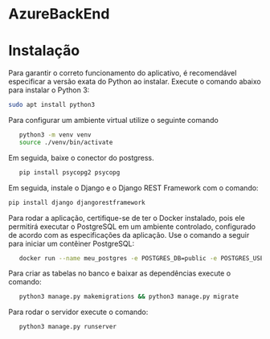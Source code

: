 # AzureBackEnd

# Instalação

Para garantir o correto funcionamento do aplicativo, é recomendável especificar a versão exata do Python ao instalar. Execute o comando abaixo para instalar o Python 3:

```bash
sudo apt install python3
```

Para configurar um ambiente virtual utilize o seguinte comando

```bash
   python3 -m venv venv
   source ./venv/bin/activate
```
Em seguida, baixe o conector do postgress.
```bash
   pip install psycopg2 psycopg
```
Em seguida, instale o Django e o Django REST Framework com o comando:

```bash
pip install django djangorestframework 
```
Para rodar a aplicação, certifique-se de ter o Docker instalado, pois ele permitirá executar o PostgreSQL em um ambiente controlado, configurado de acordo com as especificações da aplicação. Use o comando a seguir para iniciar um contêiner PostgreSQL:

```bash
   docker run --name meu_postgres -e POSTGRES_DB=public -e POSTGRES_USER=postgres -e POSTGRES_PASSWORD=postgres -p 5433:5432 -d postgres:latest
```

Para criar as tabelas no banco e baixar as dependências execute o comando:

```bash
   python3 manage.py makemigrations && python3 manage.py migrate
```

Para rodar o servidor execute o comando:

```bash
   python3 manage.py runserver
```


